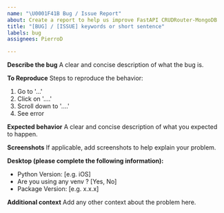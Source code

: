 ```yaml
---
name: "\U0001F41B Bug / Issue Report"
about: Create a report to help us improve FastAPI CRUDRouter-MongoDB
title: "[BUG] / [ISSUE] keywords or short sentence"
labels: bug
assignees: PierroD

---
```


**Describe the bug**
A clear and concise description of what the bug is.

**To Reproduce**
Steps to reproduce the behavior:
1. Go to '...'
2. Click on '....'
3. Scroll down to '....'
4. See error

**Expected behavior**
A clear and concise description of what you expected to happen.

**Screenshots**
If applicable, add screenshots to help explain your problem.

**Desktop (please complete the following information):**
 - Python Version: [e.g. iOS]
 - Are you using any venv ? [Yes, No]
 - Package Version:  [e.g. x.x.x]

**Additional context**
Add any other context about the problem here.
